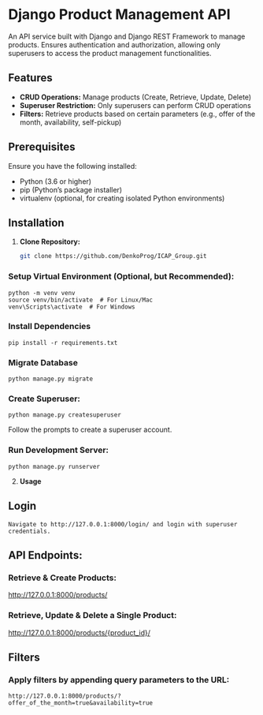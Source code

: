 # Django Product Management API

An API service built with Django and Django REST Framework to manage products. Ensures authentication and authorization, allowing only superusers to access the product management functionalities.

## Features

- **CRUD Operations:** Manage products (Create, Retrieve, Update, Delete)
- **Superuser Restriction:** Only superusers can perform CRUD operations
- **Filters:** Retrieve products based on certain parameters (e.g., offer of the month, availability, self-pickup)

## Prerequisites

Ensure you have the following installed:
- Python (3.6 or higher)
- pip (Python’s package installer)
- virtualenv (optional, for creating isolated Python environments)

## Installation

1. **Clone Repository:**
   ```bash
   git clone https://github.com/DenkoProg/ICAP_Group.git

### Setup Virtual Environment (Optional, but Recommended):
    python -m venv venv
    source venv/bin/activate  # For Linux/Mac
    venv\Scripts\activate  # For Windows

### Install Dependencies
    pip install -r requirements.txt

### Migrate Database
    python manage.py migrate

### Create Superuser:
    python manage.py createsuperuser

Follow the prompts to create a superuser account.

### Run Development Server:
    python manage.py runserver

2. **Usage**

## Login
    Navigate to http://127.0.0.1:8000/login/ and login with superuser credentials.

## API Endpoints:
### Retrieve & Create Products: 
http://127.0.0.1:8000/products/
### Retrieve, Update & Delete a Single Product: 
http://127.0.0.1:8000/products/{product_id}/

## Filters
### Apply filters by appending query parameters to the URL:
    http://127.0.0.1:8000/products/?offer_of_the_month=true&availability=true

